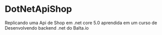# DotNetApiShop

Replicando uma Api de Shop em .net core 5.0 aprendida em um curso de Desenvolvendo backend .net do Balta.io

